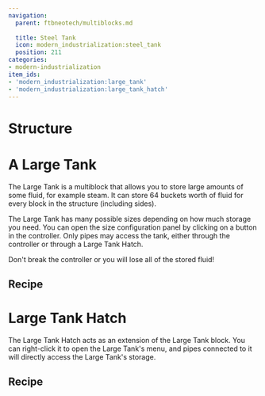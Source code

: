 ```yaml
---
navigation:
  parent: ftbneotech/multiblocks.md
  
  title: Steel Tank
  icon: modern_industrialization:steel_tank
  position: 211
categories:
- modern-industrialization
item_ids:
- 'modern_industrialization:large_tank'
- 'modern_industrialization:large_tank_hatch'
---
```

# Structure

<GameScene zoom="4" background="transparent" interactive={true}>
  <ImportStructure src="assets/multiblocks/steel_tank.snbt" />

  <IsometricCamera yaw="45" pitch="30" />
</GameScene>

# A Large Tank

The Large Tank is a multiblock that allows you to store large amounts of some fluid, for example steam. It can store 64 buckets worth of fluid for every block in the structure (including sides).

The Large Tank has many possible sizes depending on how much storage you need. You can open the size configuration panel by clicking on a button in the controller.
Only pipes may access the tank, either through the controller or through a Large Tank Hatch.

Don't break the controller or you will lose all of the stored fluid!

## Recipe
<RecipeFor id="modern_industrialization:large_tank" />



# Large Tank Hatch

The Large Tank Hatch acts as an extension of the Large Tank block. You can right-click it to open the Large Tank's menu, and pipes connected to it will directly access the Large Tank's storage.

## Recipe
<RecipeFor id="modern_industrialization:large_tank_hatch" />
